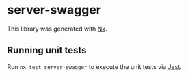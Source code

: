 # server-swagger

This library was generated with [Nx](https://nx.dev).

## Running unit tests

Run `nx test server-swagger` to execute the unit tests via [Jest](https://jestjs.io).
